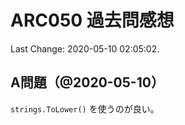 # ARC050 過去問感想

Last Change: 2020-05-10 02:05:02.

## A問題（@2020-05-10）

`strings.ToLower()` を使うのが良い。

